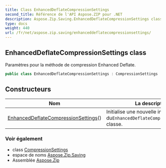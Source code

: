 ```yaml
---
title: Class EnhancedDeflateCompressionSettings
second_title: Référence de l'API Aspose.ZIP pour .NET
description: Aspose.Zip.Saving.EnhancedDeflateCompressionSettings classe. Paramètres pour la méthode de compression Enhanced Deflate.
type: docs
weight: 440
url: /fr/net/aspose.zip.saving/enhanceddeflatecompressionsettings/
---
```

## EnhancedDeflateCompressionSettings class

Paramètres pour la méthode de compression Enhanced Deflate.

```csharp
public class EnhancedDeflateCompressionSettings : CompressionSettings
```

## Constructeurs

| Nom | La description |
| --- | --- |
| [EnhancedDeflateCompressionSettings](enhanceddeflatecompressionsettings/)() | Initialise une nouvelle instance du`EnhancedDeflateCompressionSettings` classe. |

### Voir également

* class [CompressionSettings](../compressionsettings/)
* espace de noms [Aspose.Zip.Saving](../../aspose.zip.saving/)
* Assemblée [Aspose.Zip](../../)


